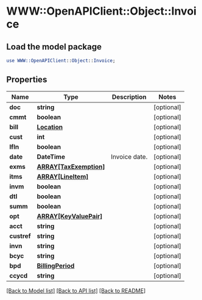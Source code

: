 # WWW::OpenAPIClient::Object::Invoice

## Load the model package
```perl
use WWW::OpenAPIClient::Object::Invoice;
```

## Properties
Name | Type | Description | Notes
------------ | ------------- | ------------- | -------------
**doc** | **string** |  | [optional] 
**cmmt** | **boolean** |  | [optional] 
**bill** | [**Location**](Location.md) |  | [optional] 
**cust** | **int** |  | [optional] 
**lfln** | **boolean** |  | [optional] 
**date** | **DateTime** | Invoice date. | [optional] 
**exms** | [**ARRAY[TaxExemption]**](TaxExemption.md) |  | [optional] 
**itms** | [**ARRAY[LineItem]**](LineItem.md) |  | [optional] 
**invm** | **boolean** |  | [optional] 
**dtl** | **boolean** |  | [optional] 
**summ** | **boolean** |  | [optional] 
**opt** | [**ARRAY[KeyValuePair]**](KeyValuePair.md) |  | [optional] 
**acct** | **string** |  | [optional] 
**custref** | **string** |  | [optional] 
**invn** | **string** |  | [optional] 
**bcyc** | **string** |  | [optional] 
**bpd** | [**BillingPeriod**](BillingPeriod.md) |  | [optional] 
**ccycd** | **string** |  | [optional] 

[[Back to Model list]](../README.md#documentation-for-models) [[Back to API list]](../README.md#documentation-for-api-endpoints) [[Back to README]](../README.md)


